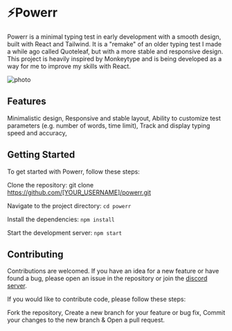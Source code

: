 # ⚡Powerr
Powerr is a minimal typing test in early development with a smooth design, built with React and Tailwind. It is a "remake" of an older typing test I made a while ago called Quoteleaf, but with a more stable and responsive design. This project is heavily inspired by Monkeytype and is being developed as a way for me to improve my skills with React.

![photo](file:///C:/Users/psven/Downloads/Screenshot%202022-12-31%20145801.png)

## Features
Minimalistic design,
Responsive and stable layout,
Ability to customize test parameters (e.g. number of words, time limit),
Track and display typing speed and accuracy,

## Getting Started
To get started with Powerr, follow these steps:

Clone the repository: 
git clone https://github.com/[YOUR_USERNAME]/powerr.git

Navigate to the project directory: `cd powerr`

Install the dependencies: `npm install`

Start the development server: `npm start`

## Contributing
Contributions are welcomed. If you have an idea for a new feature or have found a bug, please open an issue in the repository or join the [discord server](https://discord.gg/FS6U6hP9tE).

 If you would like to contribute code, please follow these steps:

Fork the repository, Create a new branch for your feature or bug fix,
Commit your changes to the new branch & 
Open a pull request.